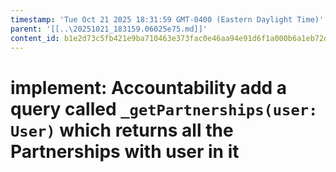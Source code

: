 ```yaml
---
timestamp: 'Tue Oct 21 2025 18:31:59 GMT-0400 (Eastern Daylight Time)'
parent: '[[..\20251021_183159.06025e75.md]]'
content_id: b1e2d73c5fb421e9ba710463e373fac0e46aa94e91d6f1a000b6a1eb72de663a
---
```


# implement: Accountability add a query called `_getPartnerships(user: User)` which returns all the Partnerships with user in it
